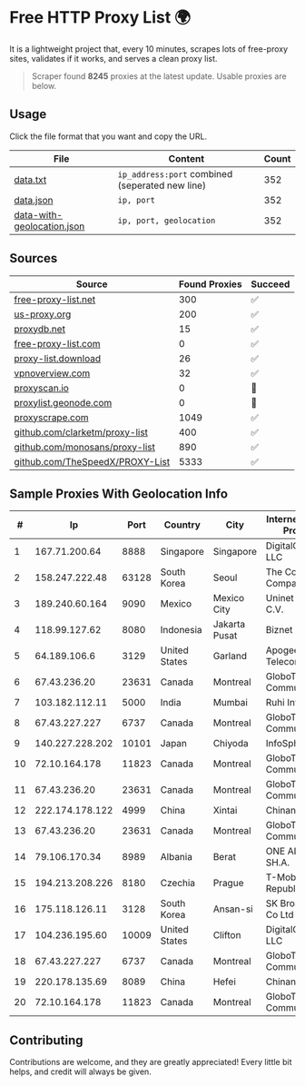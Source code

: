 
# Free HTTP Proxy List 🌍

It is a lightweight project that, every 10 minutes, scrapes lots of free-proxy sites, validates if it works, and serves a clean proxy list.


> Scraper found **8245** proxies at the latest update. Usable proxies are below.

## Usage

Click the file format that you want and copy the URL.


|File|Content|Count|
|----|-------|-----|
|[data.txt](https://raw.githubusercontent.com/themiralay/Proxy-List-World/master/data.txt)|`ip_address:port` combined (seperated new line)|352|
|[data.json](https://raw.githubusercontent.com/themiralay/Proxy-List-World/master/data.json)|`ip, port`|352|
|[data-with-geolocation.json](https://raw.githubusercontent.com/themiralay/Proxy-List-World/master/data-with-geolocation.json)|`ip, port, geolocation`|352|

## Sources

|Source|Found Proxies|Succeed|
|------|-------------|-------|
|[free-proxy-list.net](https://free-proxy-list.net)|300|✅|
|[us-proxy.org](https://www.us-proxy.org)|200|✅|
|[proxydb.net](http://proxydb.net)|15|✅|
|[free-proxy-list.com](https://free-proxy-list.com/?page=&port=&type%5B%5D=http&type%5B%5D=https&up_time=0&search=Search)|0|✅|
|[proxy-list.download](https://www.proxy-list.download/HTTP)|26|✅|
|[vpnoverview.com](https://vpnoverview.com/privacy/anonymous-browsing/free-proxy-servers)|32|✅|
|[proxyscan.io](https://www.proxyscan.io)|0|🚫|
|[proxylist.geonode.com](https://proxylist.geonode.com/api/proxy-list?limit=300&page=1&sort_by=lastChecked&sort_type=desc&protocols=http,https)|0|🚫|
|[proxyscrape.com](https://api.proxyscrape.com/v2/?request=displayproxies&protocol=http&timeout=10000&country=all&ssl=all&anonymity=all)|1049|✅|
|[github.com/clarketm/proxy-list](https://raw.githubusercontent.com/clarketm/proxy-list/master/proxy-list-raw.txt)|400|✅|
|[github.com/monosans/proxy-list](https://raw.githubusercontent.com/monosans/proxy-list/main/proxies/http.txt)|890|✅|
|[github.com/TheSpeedX/PROXY-List](https://raw.githubusercontent.com/TheSpeedX/PROXY-List/master/http.txt)|5333|✅|


## Sample Proxies With Geolocation Info

|#|Ip|Port|Country|City|Internet Service Provider|
|-|--|----|-------|----|-------------------------|
|1|167.71.200.64|8888|Singapore|Singapore|DigitalOcean, LLC|
|2|158.247.222.48|63128|South Korea|Seoul|The Constant Company, LLC|
|3|189.240.60.164|9090|Mexico|Mexico City|Uninet S.A. de C.V.|
|4|118.99.127.62|8080|Indonesia|Jakarta Pusat|Biznet Metronet|
|5|64.189.106.6|3129|United States|Garland|Apogee Telecom Inc.|
|6|67.43.236.20|23631|Canada|Montreal|GloboTech Communications|
|7|103.182.112.11|5000|India|Mumbai|Ruhi Infotech|
|8|67.43.227.227|6737|Canada|Montreal|GloboTech Communications|
|9|140.227.228.202|10101|Japan|Chiyoda|InfoSphere|
|10|72.10.164.178|11823|Canada|Montreal|GloboTech Communications|
|11|67.43.236.20|23631|Canada|Montreal|GloboTech Communications|
|12|222.174.178.122|4999|China|Xintai|Chinanet|
|13|67.43.236.20|23631|Canada|Montreal|GloboTech Communications|
|14|79.106.170.34|8989|Albania|Berat|ONE ALBANIA SH.A.|
|15|194.213.208.226|8180|Czechia|Prague|T-Mobile Czech Republic a.s.|
|16|175.118.126.11|3128|South Korea|Ansan-si|SK Broadband Co Ltd|
|17|104.236.195.60|10009|United States|Clifton|DigitalOcean, LLC|
|18|67.43.227.227|6737|Canada|Montreal|GloboTech Communications|
|19|220.178.135.69|8089|China|Hefei|Chinanet|
|20|72.10.164.178|11823|Canada|Montreal|GloboTech Communications|



## Contributing

Contributions are welcome, and they are greatly appreciated! Every
little bit helps, and credit will always be given.


